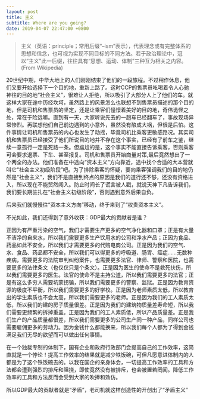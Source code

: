 ```yaml
---
layout: post
title: 主义
subtitle: Where are you going?
date: 2019-04-07 22:47:00 +0800
---
```

> 主义（英语：principle；常用后缀“–ism”表示），代表理念或有完整体系的思想和信念，也可视为实现不同目标的不同方法。若于政治理论中，冠以“主义”此一后缀，往往具有“思想、运动、体制”三种互为相关之内容。
> (From Wikipedia)

20世纪中期，中华大地上的人们刚刚结束了他们的一段旅程。不过稍作休息，他们又要开始选择下一个目的地，重新上路了。这时CCP的售票员吆喝着令人心驰神往的目的地“社会主义”，很难让人拒绝，所以吸引了大部分人上了他们的车。就这样大家在途中历经坎坷，虽然路上的风景怎么也联想不到售票员描述的那个目的地，但是司机和售票员的坚定，还是让乘客们憧憬着美好的目的地，奇伟诡怪之处，常在于险远嘛。直到有一天，大家听说先去的一趟车已经翻车了，事故现场异常惨烈。再联想他们自己前边遇到的小意外，虽然没有酿成大祸，但很是后怕。这件事情让司机和售票员的内心也发生了动摇，毕竟司机比乘客更敏感路况。其实司机和售票员已经接受了他们所说目的地并不存在这个事实，已经有了前车之鉴，继续一意孤行一定是死路一条。但尴尬的是，这个事实不能直接告诉乘客，否则乘客可会要求退票、下车、甚至报复。司机和售票员开始商量对策,最后竟然想出了一个两全的办法。他们准备在中途向“资本主义”方向靠近，途中找个合适的大本营就叫它“社会主义初级阶段”吧。为了排除乘客的怀疑，要向乘客强调我们的目的地仍然是“社会主义”，我们不是直接到终点的原因是我们的道行还不够，还没有资格进入，所以现在不能贸然闯入。防止时间长了谎言被人戳，就说天神下凡告诉我们，我们要长期驻扎在“社会主义初级阶段”，否则遇到意外后果自负。

后来我们就慢慢往“资本主义方向”移动，终于来到了“权贵资本主义”。

不光如此，我们还得到了意外收获：GDP最大的贡献者是谁？

正因为有严重污染的空气，我们才需要生产更多的空气净化器和口罩；正是有大量不洁净的自来水，所以我们需要更多生产饮用水的公司和净水产品；正因为食品、药品如此不安全，所以我们才需要更多的代购电商公司。正是因为我们的空气、水、食品、药品都不安全，所以我们可以得更多的呼吸道、肠胃、癌症……无数种疾病，需要更多的法院审判纠纷案件，也需要更多法官、律师、警察和医院，也需要更多的法律条文（也仅仅只是个条文）。正是因为医生的使命不是救死扶伤，所以我们需要更多的医生。法官的使命不是主持公道，所以我们需要更多的法官；正是有这么多穷人需要坑蒙拐骗，所以我们需要更多的警察、监狱。正是因为教育资源的极度不平衡，所以我们需要更多的好学校。正是因为老师素质太低，所以教育出的学生素质也不会太高，所以我们需要更多的老师。正是因为我们的工人素质太低，所以我们的建的房子质量很差。正是因为我们的建筑物质量差寿命短，所以我们需要更频繁的拆掉重盖。正是因为我们的工人素质低，所以产品质量差。正是我们生产的产品质量都很差，所以我们需要更多的公司生产同一种产品，同样公司也需要雇佣更多的劳动力。因为金钱什么都能换来，所以我们每个人都为了得到金钱满足我们无尽的欲望而可以做出任何事情。

在一个独裁专制的体制下，国有企业和政府行政部门会提高自己的工作效率，这简直就是一个悖论！提高工作效率的结果就是减少铁饭碗，可但凡愿意进体制内的人都是为了这个铁饭碗去的。以我在国企的亲身体会，一切提高工作效率的工具和方法都会遭到强烈的排斥和阻挠，即使竟然没有被排斥，也会被置若罔闻。降低工作效率的工具和方法反而会受到大家的吹捧和效仿。

所以GDP最大的贡献者就是“矛盾”，老司机就这样创造性的开创出了“矛盾主义”